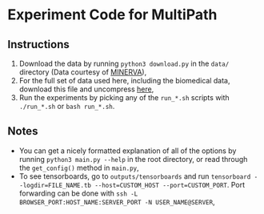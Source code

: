 # Experiment Code for MultiPath

## Instructions

1. Download the data by running `python3 download.py` in the `data/` directory (Data courtesy of [MINERVA](https://github.com/shehzaadzd/MINERVA)),
1. For the full set of data used here, including the biomedical data, download this file and uncompress [here](https://s3.amazonaws.com/assets.ziqiangguan.com/multipath_data.zip),
1. Run the experiments by picking any of the `run_*.sh` scripts with `./run_*.sh` or `bash run_*.sh`.

## Notes

- You can get a nicely formatted explanation of all of the options by running `python3 main.py --help` in the root directory, or read through the `get_config()` method in `main.py`,
- To see tensorboards, go to `outputs/tensorboards` and run `tensorboard --logdir=FILE_NAME.tb --host=CUSTOM_HOST --port=CUSTOM_PORT`. Port forwarding can be done with `ssh -L BROWSER_PORT:HOST_NAME:SERVER_PORT -N USER_NAME@SERVER`,
